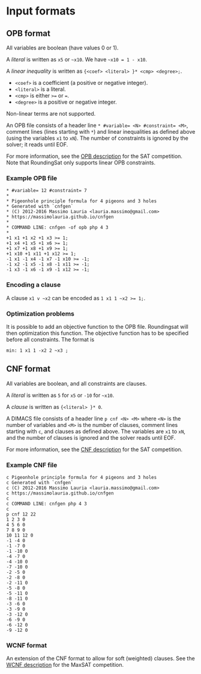 # Input formats

## OPB format

All variables are boolean (have values 0 or 1).

A *literal* is written as `x5` or `~x10`. We have `~x10 = 1 - x10`.

A *linear inequality* is written as `{<coef> <literal> }* <cmp> <degree>;`.
- `<coef>` is a coefficient (a positive or negative integer).
- `<literal>` is a literal.
- `<cmp>` is either `>=` or `=`.
- `<degree>` is a positive or negative integer.

Non-linear terms are not supported.

An OPB file consists of a header line `* #variable= <N> #constraint= <M>`, comment lines (lines starting with `*`)
and linear inequalities as defined above (using the variables `x1` to `xN`). The number of constraints is ignored by the solver; it reads until EOF.

For more information, see the [OPB description](http://www.cril.univ-artois.fr/PB16/format.pdf) for the SAT competition.
Note that RoundingSat only supports linear OPB constraints.

### Example OPB file

```
* #variable= 12 #constraint= 7
*
* Pigeonhole principle formula for 4 pigeons and 3 holes
* Generated with `cnfgen`
* (C) 2012-2016 Massimo Lauria <lauria.massimo@gmail.com>
* https://massimolauria.github.io/cnfgen
*
* COMMAND LINE: cnfgen -of opb php 4 3
*
+1 x1 +1 x2 +1 x3 >= 1;
+1 x4 +1 x5 +1 x6 >= 1;
+1 x7 +1 x8 +1 x9 >= 1;
+1 x10 +1 x11 +1 x12 >= 1;
-1 x1 -1 x4 -1 x7 -1 x10 >= -1;
-1 x2 -1 x5 -1 x8 -1 x11 >= -1;
-1 x3 -1 x6 -1 x9 -1 x12 >= -1;
```

### Encoding a clause

A clause `x1 v ~x2` can be encoded as `1 x1 1 ~x2 >= 1;`.

### Optimization problems

It is possible to add an objective function to the OPB file. Roundingsat will then optimization this function.
The objective function has to be specified before all constraints. The format is

```
min: 1 x1 1 -x2 2 ~x3 ;
```

## CNF format

All variables are boolean, and all constraints are clauses.

A *literal* is written as `5` for `x5` or `-10` for `~x10`.

A *clause* is written as `{<literal> }* 0`.

A DIMACS file consists of a header line `p cnf <N> <M>` where `<N>` is the number of variables and `<M>` is the number of clauses,
comment lines starting with `c`, and clauses as defined above. The variables are `x1` to `xN`, and the number of clauses is ignored and the solver reads until EOF.

For more information, see the [CNF description](https://www.satcompetition.org/2011/format-benchmarks2011.html) for the SAT competition.

### Example CNF file

```
c Pigeonhole principle formula for 4 pigeons and 3 holes
c Generated with `cnfgen`
c (C) 2012-2016 Massimo Lauria <lauria.massimo@gmail.com>
c https://massimolauria.github.io/cnfgen
c
c COMMAND LINE: cnfgen php 4 3
c
p cnf 12 22
1 2 3 0
4 5 6 0
7 8 9 0
10 11 12 0
-1 -4 0
-1 -7 0
-1 -10 0
-4 -7 0
-4 -10 0
-7 -10 0
-2 -5 0
-2 -8 0
-2 -11 0
-5 -8 0
-5 -11 0
-8 -11 0
-3 -6 0
-3 -9 0
-3 -12 0
-6 -9 0
-6 -12 0
-9 -12 0
```

### WCNF format

An extension of the CNF format to allow for soft (weighted) clauses. See the [WCNF description](https://maxsat-evaluations.github.io/2018/rules.html#input) for the MaxSAT competition.
